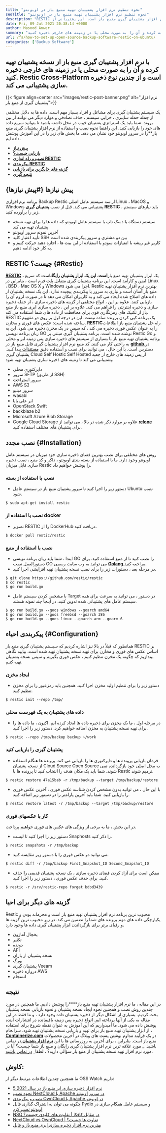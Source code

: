 ```yaml
---
title: "نحوه تنظیم نرم افزار پشتیبان تهیه منبع باز در اوبونتو" 
seoTitle: "نحوه تنظیم نرم افزار پشتیبان تهیه منبع باز در اوبونتو" 
description: "RESTIC یک نرم افزار سریع ، ایمن و یکی از بهترین نرم افزار پشتیبان گیری منبع باز است. این پشتیبانی از AWS S3 ، Microsoft Azure ، Google Cloud و سایر گزینه های باطن پشتیبانی می کند." 
date: Fri, 09 Jul 2021 20:38:14 +0000
author: Masood Anwer
summary: "با نرم افزار پشتیبان تهیه منبع باز از نسخه پشتیبان تهیه کرده و آن را به صورت محلی یا در زمینه های خارجی ذخیره کنید. Restic Cross-Platform است و از چندین نوع ذخیره سازی پشتیبانی می کند." 
url: /fa/how-to-set-up-open-source-backup-software-restic-on-ubuntu/
categories: ['Backup Software']
---
```


## با نرم افزار پشتیبان گیری منبع باز از نسخه پشتیبان تهیه کرده و آن را به صورت محلی یا در زمینه های خارجی ذخیره کنید. Restic Cross-Platform است و از چندین نوع ذخیره سازی پشتیبانی می کند.

{{< figure align=center src="images/restic-post-banner.png" alt="نرم افزار پشتیبان گیری از منبع باز">}}

یک سیستم پشتیبان گیری برای مشاغل و افراد بسیار مهم است. داده ها به دلایل مختلفی از جمله حمله سایبری ، خرابی سیستم ، حذف تصادفی و موارد دیگر می توانند از بین بروند. شما باید یک استراتژی پشتیبان خوب در محل داشته باشید تا بتوانید سریع داده های خود را بازیابی کنید. این راهنما نحوه نصب و استفاده از نرم افزار پشتیبان گیری منبع باز**را در سرور اوبونتو خود نشان می دهد.
ما بخش های زیر را در این آموزش پوشش داده ایم.
* [ **پیش نیاز** ][1]
* [ **بازیابی چیست؟** ][2]
* [ **نصب و راه اندازی RESTIC** ][3]
* [ **پیکربندی RESTIC** ][4]
* [ **گزینه های جایگزین برای بازیابی** ][5]
* **[نتیجه گیری][6]** 

## پیش نیازها {#پیش نیازها}

برنامه نرم افزاری Backup Restic از سه سیستم عامل اصلی Linux ، MacOS و Windows پشتیبانی می کند. قبل از نصب **پشتیبان گیری RESTIC** ، باید نیازهای سیستم زیر را برآورده کنید.
  * سیستم دستگاه یا دسک تاپ با سیستم عامل اوبونتو که داده ها را برای تهیه نسخه پشتیبان تهیه می کند
  * آخرین نمونه سرور اوبونتو
  * تأیید اعتبار کلید SSH بین دو مشتری و سرور پیکربندی شده است
  * کاربر غیر ریشه با امتیازات سودو
با استفاده از این بیت ها ، اجازه دهید حرکت کنیم و به کار خود ادامه دهیم.

## RESTIC چیست؟ {#Restic}

[ **RESTIC**][7] یک ابزار پشتیبان تهیه منبع باز****است. این یک ابزار پشتیبان رایگان****است که سریع ، ایمن و کارآمد است. این برنامه پشتیبان گیری متقابل پلت فرم است ، بنابراین در Linux ، BSD ، Mac OS X و Windows اجرا می شود. Restic بهترین نرم افزار پشتیبان تهیه منبع باز آسان است و نیازی به سرور یا پیکربندی پیچیده ندارد. این یک نسخه پشتیبان از داده های اصلاح شده ایجاد می کند و به کاربران امکان می دهد تا در صورت لزوم آن را بازیابی کنند. علاوه بر این ، انواع مختلفی از گزینه های ذخیره سازی ، از جمله ذخیره سازی و ذخیره اینترنتی را فراهم می کند. علاوه بر این ، ذخیره سازی ابری منبع باز منبع باز از تکنیک های رمزنگاری قوی برای محافظت از داده های شما استفاده می کند.
RESTIC یک برنامه کپی کردن پرونده ساده نیست. این در درجه اول بر روی دو مفهوم ساخته شده است: عکس های فوری و مخازن. **RESTIC**راه حل پشتیبان منبع باز اطلاعات را به عنوان عکس فوری ذخیره می کند ، که سپس در یک مخزن ذخیره می شود. این به زبان برنامه نویسی GO نوشته شده است. برنامه پشتیبان گیری مبتنی بر Restic Go و برنامه پشتیبان تهیه منبع باز با بسیاری از سیستم های ذخیره سازی پس زمینه ابر و محلی به راحتی کار می کنند. کد منبع نرم افزار پشتیبان گیری فایل منبع باز در [ **github** ][8] در دسترس است. با این حال ، می توانید برای نصب و استفاده دقیق [**مستندات** ][9] پیدا کنید.
پشتیبان گیری Cloud Self Hostic Self Hosted از پس زمینه های خارج از جعبه پشتیبانی می کند تا زمینه های ذخیره سازی پشتیبان تهیه شود.
  * دایرکتوری محلی
  * سرور SFTP (از طریق SSH)
  * سرور استراحت
  * AWS S3
  * سرور مینیو
  * wasabi
  * ابر علی بابا
  * OpenStack Swift
  * backblaze b2
  * Microsoft Azure Blob Storage
  * Google Cloud Storage
علاوه بر موارد ذکر شده در بالا ، می توانید از [ **rclone** ][10] برای پشتیبان های مختلف استفاده کنید.

## نصب مجدد {#Installation}

روش های مختلفی برای نصب بهترین فضای ذخیره سازی خود میزبان در سیستم عامل اوبونتو وجود دارد. ما با استفاده از بسته بندی اوبونتو ، داکر و کد منبع ، نصب ذخیره سازی فایل میزبان Restic را پوشش خواهیم داد.

### نصب با استفاده از بسته
  * دستور زیر را اجرا کنید تا سرور پشتیبان منبع باز در سیستم عامل Ubuntu نصب شود.
```
$ sudo apt-get install restic
```

### نصب با استفاده از docker
  * تصویر RESTIC را از DockerHub دریافت کنید.
```
$ docker pull restic/restic
```

### نصب با استفاده از منبع
  * ابتدا ، شما باید زبان برنامه نویسی GO را نصب کنید تا از منبع استفاده کنید. برای دستورالعمل نصب GO می توانید به وب سایت رسمی [ **Golang** ][11] مراجعه کنید.
  * در مرحله بعد ، دستورات زیر را برای نصب نسخه پشتیبان تهیه افزایشی اجرا کنید.
```
$ git clone https://github.com/restic/restic
$ cd restic
$ go run build.go
```
  * با مشخص کردن سیستم عامل Target در دستور ، می توانید به سرعت برای همه سیستم عامل های پشتیبانی شده تدوین کنید. در اینجا چند نمونه هستند.
```
$ go run build.go --goos windows --goarch amd64
$ go run build.go --goos freebsd --goarch 386
$ go run build.go --goos linux --goarch arm --goarm 6
```

## پیکربندی احیاء {#Configuration}

همانطور که قبلاً در بالا نیز اشاره کردیم که سیستم پشتیبان گیری منبع باز RESTIC بر اساس عکس های فوری و مخازن برای تهیه نسخه پشتیبان تهیه شده است. بیایید نگاهی بیندازیم که چگونه یک مخزن تنظیم کنیم ، عکس فوری بگیریم و سپس نسخه پشتیبان تهیه کنیم.

### ایجاد مخزن
  * دستور زیر را برای تنظیم اولیه مخزن اجرا کنید. همچنین باید رمزعبور را برای مخزن تنظیم کنید.
```
$ restic init --repo /tmp/
```

### داده های پشتیبان به یک فهرست محلی
  * در مرحله اول ، ما یک مخزن برای ذخیره داده ها ایجاد کرده ایم. اکنون ، ما داده ها را برای تهیه نسخه پشتیبان به مخزن اضافه خواهیم کرد. دستور زیر را اجرا کنید.
```
$ restic --repo /tmp/backup backup ~/work
```

### پشتیبان گیری را بازیابی کنید
  * فرمان بازیابی پرونده ها و دایرکتوری ها را بازیابی می کند. پرونده ها هنگام استفاده از نسخه پشتیبان Cloud Source Open Source به محل اصلی خود بازگردانده نمی شوند. شما باید یک مکان هدف را انتخاب کنید تا پرونده ها با Restic ترمیم شوند.
```
$ restic restore 47a15bab -r /tmp/backup --target /tmp/backup/restore
```
  * با این حال ، می توانید بدون مشخص کردن شناسه عکس فوری ، آخرین عکس فوری را بازیابی کنید. شما باید آخرین پارامتر را در دستور زیر اضافه کنید.
```
$ restic restore latest -r /tmp/backup --target /tmp/backup/restore
```

### کار با عکسهای فوری
در این بخش ، ما به برخی از ویژگی های عکس های فوری خواهیم پرداخت.
  * دستور زیر را اجرا کنید تا لیست Snaphosts را ذکر کنید.
```
$ restic snapshots -r /tmp/backup
```
  * می توانید دو عکس فوری را با دستور زیر مقایسه کنید.
```
$ restic diff -r /tmp/backup First_Snapshot_ID Second_Snapshot_ID
```
  * ممکن است برای آزاد کردن فضای ذخیره سازی ، یک نسخه پشتیبان قدیمی را حذف کنید. برای حذف عکس فوری ، دستور زیر را اجرا کنید.
```
$ restic -r /srv/restic-repo forget bdbd3439
```

## گزینه های دیگر برای احیا
Restic محبوب ترین برنامه نرم افزار پشتیبان تهیه منبع باز است و محرمانه بودن و یکپارچگی داده های مهم پرونده های شما را تضمین می کند. در زیر محبوب ترین گزینه ها و رقبای برتر برای بازگرداندن ابزار پشتیبان گیری داده ها وجود دارد.
  * یخچال آمازون
  * تکثیر
  * دونده
  * AFI
  * نسخه پشتیبان از باران
  * بورگ
  * پشتیبان گیری Veeam
  * دروازه ذخیره AWS
  * انسجام

## نتیجه
در این مقاله ، ما نرم افزار پشتیبان تهیه منبع باز****را پوشش دادیم. ما همچنین در مورد چندین روش نصب و همچنین نحوه ایجاد نسخه پشتیبان و نحوه بازیابی نسخه پشتیبان بحث کردیم. بسیاری از اشکال دیگر از ذخیره پشتیبان داده وجود دارد ، و ما فقط در این مقاله به یکی از آنها پرداخته ایم. انواع ذخیره پس زمینه باقیمانده در انتشارات آینده پوشش داده می شود. ما امیدواریم که این آموزش به عنوان نقطه شروع برای استفاده از ابزار پشتیبان تهیه منبع باز برای تهیه و بازیابی نسخه پشتیبان تهیه شود.
سرانجام ، [ **Containerize.com**][12] در یک فرآیند مداوم نوشتن پست های وبلاگ در آخرین محصولات منبع باز است. بنابراین ، برای آخرین به روزرسانی ها با این [**نرم افزار پشتیبان** ][13] در تماس باشید.
_ مورد علاقه ترین نرم افزار پشتیبان گیری رایگان و منبع باز شما چیست؟ آیا در مورد نرم افزار تهیه نسخه پشتیبان از منبع باز سؤالی دارید؟ ، لطفا_ [در تماس باشید][14].

## کاوش:
ما همچنین چندین اطلاعات مرتبط دیگر از OSS Watch داریم:
  * [5 نرم افزار ذخیره سازی ابر منبع باز در سال 2021][15]
  * [نحوه نصب NextCloud با Apache در سرور اوبونتو][16]
  * [نصب و پیکربندی OwnCloud با Apache در اوبونتو][17]
  * [چگونه می توان به اشتراک گذاری فایل Pydio و سیستم عامل همگام سازی در اوبونتو نصب کرد][18]
  * [NSQ در مقابل کافکا | تفاوت های کلیدی چیست؟][19]
  * [NextCloud vs OwnCloud | تفاوت ها چیست؟][20]
  * [بهترین نرم افزار ذخیره سازی ابری منبع باز و فایل][21]



[1]: #Prerequisites
[2]: #Restic
[3]: #Installation
[4]: #Configuration
[5]: #Alternativestorestic
[6]: #Conclusion
[7]: https://restic.net/
[8]: https://github.com/restic/restic
[9]: https://restic.readthedocs.io/
[10]: https://rclone.org/
[11]: https://golang.org/doc/install
[12]: https://containerize.com
[13]: https://blog.containerize.com/category/backup-software/
[14]: mailto:yasir.saeed@aspose.com
[15]: https://blog.containerize.com/backup-and-sync-software/top-5-open-source-cloud-storage-software-in-2021/
[16]: https://blog.containerize.com/backup-and-sync-software/how-to-install-nextcloud-with-apache-on-ubuntu-server/
[17]: https://blog.containerize.com/backup-and-sync-software/how-to-install-and-configure-owncloud-with-apache-on-ubuntu/
[18]: https://blog.containerize.com/backup-and-sync-software/how-to-install-pydio-file-sharing-and-sync-platform-on-ubuntu/
[19]: https://blog.containerize.com/backup-and-sync-software/nsq-vs-kafka-what-are-the-key-differences/
[20]: https://blog.containerize.com/backup-and-sync-software/nextcloud-vs-owncloud-what-are-the-differences/
[21]: https://products.containerize.com/backup-and-sync/
